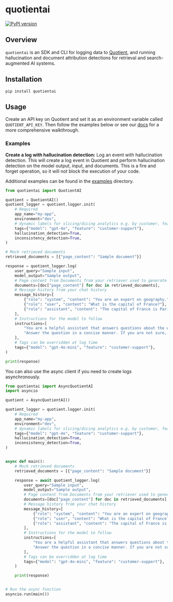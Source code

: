 # quotientai
[![PyPI version](https://img.shields.io/pypi/v/quotientai)](https://pypi.org/project/quotientai)

## Overview

`quotientai` is an SDK and CLI for logging data to [Quotient](https://quotientai.co), and running hallucination and document attribution detections for retrieval and search-augmented AI systems.

## Installation

```console
pip install quotientai
```

## Usage

Create an API key on Quotient and set it as an environment variable called `QUOTIENT_API_KEY`. Then follow the examples below or see our [docs](https://docs.quotientai.co) for a more comprehensive walkthrough.

### Examples

**Create a log with hallucination detection:**
Log an event with hallucination detection. This will create a log event in Quotient and perform hallucination detection on the model output, input, and documents. This is a fire and forget operation, so it will not block the execution of your code.

Additional examples can be found in the [examples](examples) directory.

```python
from quotientai import QuotientAI

quotient = QuotientAI()
quotient_logger = quotient.logger.init(
    # Required
    app_name="my-app",
    environment="dev",
    # dynamic labels for slicing/dicing analytics e.g. by customer, feature, etc
    tags={"model": "gpt-4o", "feature": "customer-support"},
    hallucination_detection=True,
    inconsistency_detection=True,
)

# Mock retrieved documents
retrieved_documents = [{"page_content": "Sample document"}]

response = quotient_logger.log(
    user_query="Sample input",
    model_output="Sample output",
    # Page content from Documents from your retriever used to generate the model output
    documents=[doc["page_content"] for doc in retrieved_documents],
    # Message history from your chat history
    message_history=[
        {"role": "system", "content": "You are an expert on geography."},
        {"role": "user", "content": "What is the capital of France?"},
        {"role": "assistant", "content": "The capital of France is Paris"},
    ],
    # Instructions for the model to follow
    instructions=[
        "You are a helpful assistant that answers questions about the world.",
        "Answer the question in a concise manner. If you are not sure, say 'I don't know'.",
    ],
    # Tags can be overridden at log time
    tags={"model": "gpt-4o-mini", "feature": "customer-support"},
)

print(response)
```

You can also use the async client if you need to create logs asynchronously.

```python
from quotientai import AsyncQuotientAI
import asyncio

quotient = AsyncQuotientAI()

quotient_logger = quotient.logger.init(
    # Required
    app_name="my-app",
    environment="dev",
    # dynamic labels for slicing/dicing analytics e.g. by customer, feature, etc
    tags={"model": "gpt-4o", "feature": "customer-support"},
    hallucination_detection=True,
    inconsistency_detection=True,
)


async def main():
    # Mock retrieved documents
    retrieved_documents = [{"page_content": "Sample document"}]

    response = await quotient_logger.log(
        user_query="Sample input",
        model_output="Sample output",
        # Page content from Documents from your retriever used to generate the model output
        documents=[doc["page_content"] for doc in retrieved_documents],
        # Message history from your chat history
        message_history=[
            {"role": "system", "content": "You are an expert on geography."},
            {"role": "user", "content": "What is the capital of France?"},
            {"role": "assistant", "content": "The capital of France is Paris"},
        ],
        # Instructions for the model to follow
        instructions=[
            "You are a helpful assistant that answers questions about the world.",
            "Answer the question in a concise manner. If you are not sure, say 'I don't know'.",
        ],
        # Tags can be overridden at log time
        tags={"model": "gpt-4o-mini", "feature": "customer-support"},
    )

    print(response)


# Run the async function
asyncio.run(main())
```
